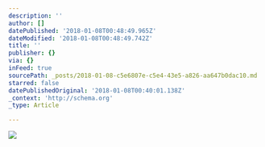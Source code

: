 ```yaml
---
description: ''
author: []
datePublished: '2018-01-08T00:48:49.965Z'
dateModified: '2018-01-08T00:48:49.742Z'
title: ''
publisher: {}
via: {}
inFeed: true
sourcePath: _posts/2018-01-08-c5e6807e-c5e4-43e5-a826-aa647b0dac10.md
starred: false
datePublishedOriginal: '2018-01-08T00:40:01.138Z'
_context: 'http://schema.org'
_type: Article

---
```

![](https://the-grid-user-content.s3-us-west-2.amazonaws.com/0f19c906-961d-4c81-808f-4a2638264789.jpg)